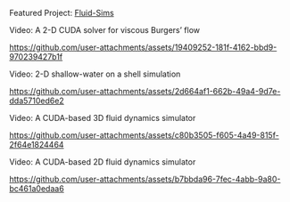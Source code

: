 Featured Project: [Fluid-Sims](https://github.com/seanwevans/fluid-sims/)

Video: A 2-D CUDA solver for viscous Burgers’ flow

https://github.com/user-attachments/assets/19409252-181f-4162-bbd9-970239427b1f

Video: 2-D shallow-water on a shell simulation

https://github.com/user-attachments/assets/2d664af1-662b-49a4-9d7e-dda5710ed6e2

Video: A CUDA-based 3D fluid dynamics simulator

https://github.com/user-attachments/assets/c80b3505-f605-4a49-815f-2f64e1824464

Video: A CUDA-based 2D fluid dynamics simulator

https://github.com/user-attachments/assets/b7bbda96-7fec-4abb-9a80-bc461a0edaa6
